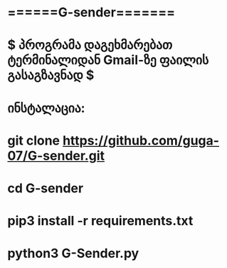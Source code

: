 # ======G-sender=======
# $ პროგრამა დაგეხმარებათ ტერმინალიდან Gmail-ზე ფაილის გასაგზავნად $
# ინსტალაცია:
# git clone https://github.com/guga-07/G-sender.git
# cd G-sender
# pip3 install -r requirements.txt
# python3 G-Sender.py



